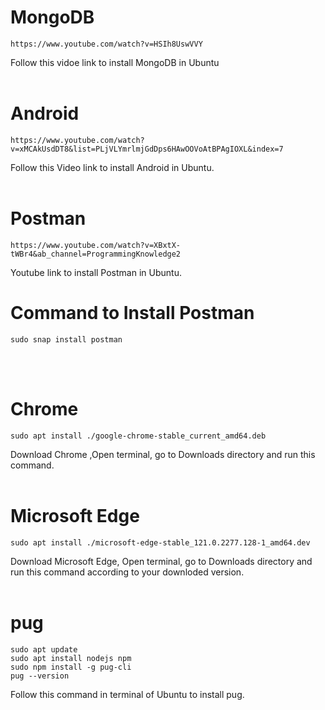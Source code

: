 # MongoDB

    https://www.youtube.com/watch?v=HSIh8UswVVY

Follow this vidoe link to install MongoDB in Ubuntu<br>
<br>


# Android

    https://www.youtube.com/watch?v=xMCAkUsdDT8&list=PLjVLYmrlmjGdDps6HAwOOVoAtBPAgIOXL&index=7
Follow this Video link to install Android in Ubuntu.<br><br>

# Postman
    https://www.youtube.com/watch?v=XBxtX-tWBr4&ab_channel=ProgrammingKnowledge2
Youtube link to install Postman in Ubuntu.
# Command to Install Postman
    sudo snap install postman
<br><br>
# Chrome
    sudo apt install ./google-chrome-stable_current_amd64.deb
Download Chrome ,Open terminal, go to Downloads directory and run this command.<br><br>
# Microsoft Edge
    sudo apt install ./microsoft-edge-stable_121.0.2277.128-1_amd64.dev
Download Microsoft Edge, Open terminal, go to Downloads directory and run this command according to your downloded version.<br><br>
# pug

    sudo apt update
    sudo apt install nodejs npm
    sudo npm install -g pug-cli
    pug --version
Follow this command in terminal of Ubuntu to install pug.
